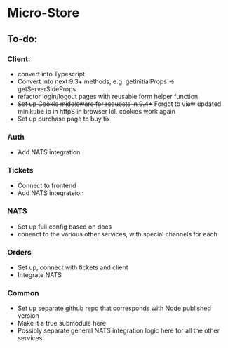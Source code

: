 # Micro-Store
## To-do:
### Client:
- convert into Typescript
- Convert into next 9.3+ methods, e.g. getInitialProps -> getServerSideProps
- refactor login/logout pages with reusable form helper function
- ~~Set up Cookie middleware for requests in 9.4+~~ Forgot to view updated minikube ip in httpS in browser lol. cookies work again
- Set up purchase page to buy tix
### Auth
- Add NATS integration
### Tickets 
- Connect to frontend
- Add NATS integrateion
### NATS
- Set up full config based on docs
- conenct to the various other services, with special channels for each
### Orders
- Set up, connect with tickets and client
- Integrate NATS
### Common 
- Set up separate github repo that corresponds with Node published version
- Make it a true submodule here
- Possibly separate general NATS integration logic here for all the other services
